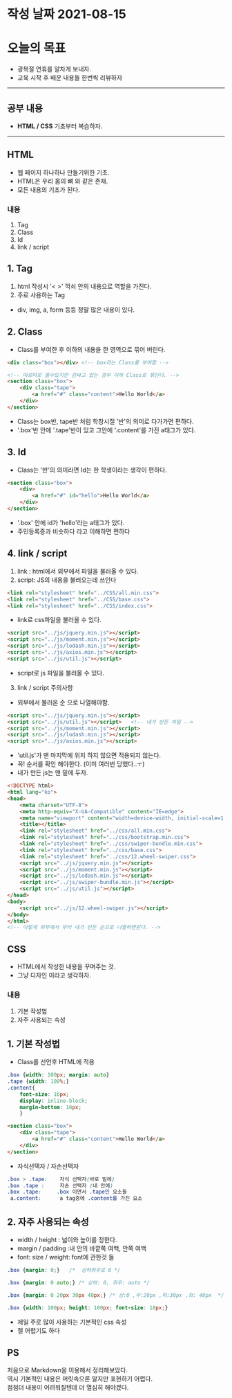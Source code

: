 # 작성 날짜 2021-08-15
# 오늘의  목표
+ 광복절 연휴를 알차게 보내자.
+ 교육 시작 후 배운 내용들 한번씩 리뷰하자
<hr>

## 공부 내용
+  __HTML / CSS__ 기초부터 복습하자.
  <hr>

## HTML
+ 웹 페이지 하나하나 만들기위한 기초.
+ HTML은 우리 몸의 뼈 와 같은 존재.
+ 모든 내용의 기초가 된다.
### 내용
1. Tag
2. Class
3. Id
4. link / script

## 1. Tag
1.  html 작성시 '< >' 꺽쇠 안의 내용으로 역할을 가진다.
2. 주로 사용하는 Tag
  + div, img, a, form 등등 정말 많은 내용이 있다.
## 2.  Class 
+ Class를 부여한 후 이하의 내용을 한 영역으로 묶어 버린다. 
```html
<div class="box"></div> <!-- box라는 Class를 부여함 -->

<!-- 따로따로 줄수있지만 감싸고 있는 경우 이하 Class로 묶인다. -->
<section class="box">
	<div class="tape">
		<a href="#" class="content">Hello World</a>
	</div>
</section> 
```
+ Class는 box반, tape반 처럼 학창시절 '반'의 의미로 다가가면 편하다.
+ '.box'반 안에 '.tape'반이 있고 그안에 '.content'를 가진 a태그가 있다. 

## 3. Id
+ Class는 '반'의 의미라면 Id는 한 학생이라는 생각이 편하다.

```html
<section class="box">
	<div>
		<a href="#" id="hello">Hello World</a>
	</div>
</section> 

```
+ '.box' 안에 id가 'hello'라는 a태그가 있다.
+ 주민등록증과 비슷하다 라고 이해하면 편하다

## 4.  link / script
1. link : html에서 외부에서 파일을 불러올 수 있다.
2. script: JS의 내용을 불러오는데 쓰인다
```html
<link rel="stylesheet" href="../CSS/all.min.css">
<link rel="stylesheet" href="../CSS/base.css">
<link rel="stylesheet" href="../CSS/index.css">
```
+ link로 css파일을 불러올 수 있다.

```html
<script src="../js/jquery.min.js"></script>
<script src="../js/moment.min.js"></script>
<script src="../js/lodash.min.js"></script>
<script src="../js/axios.min.js"></script>
<script src="../js/util.js"></script>
```
+ script로 js 파일을 불러올 수 있다.

3. link / script 주의사항
+ 외부에서 불러온 순 으로 나열해야함.
```html
<script src="../js/jquery.min.js"></script>
<script src="../js/util.js"></script>   <!-- 내가 만든 파일 -->
<script src="../js/moment.min.js"></script>
<script src="../js/lodash.min.js"></script>
<script src="../js/axios.min.js"></script>
```
+ 'util.js'가 맨 마지막에 위치 하지 않으면 적용되지 않는다.
+ 꼭! 순서를 확인 해야한다. (이미 여러번 당했다..ㅜ)
+ 내가 만든 js는 맨 밑에 두자. 
```html
<!DOCTYPE html>
<html lang="ko">
<head>
    <meta charset="UTF-8">
    <meta http-equiv="X-UA-Compatible" content="IE=edge">
    <meta name="viewport" content="width=device-width, initial-scale=1.0">
    <title></title>
    <link rel="stylesheet" href="../css/all.min.css">
    <link rel="stylesheet" href="../css/bootstrap.min.css">
    <link rel="stylesheet" href="../css/swiper-bundle.min.css">
    <link rel="stylesheet" href="../css/base.css">
    <link rel="stylesheet" href="../css/12.wheel-swiper.css">
    <script src="../js/jquery.min.js"></script>
    <script src="../js/moment.min.js"></script>
    <script src="../js/lodash.min.js"></script>
    <script src="../js/swiper-bundle.min.js"></script>
    <script src="../js/util.js"></script>
</head>
<body>
    <script src="../js/12.wheel-swiper.js"></script>
</body>
</html>
<!-- 이렇게 외부에서 부터 내가 만든 순으로 나열하면된다. -->
```
## CSS
+ HTML에서 작성한 내용을 꾸며주는 것.
+ 그냥 디자인 이라고 생각하자.
### 내용
1. 기본 작성법
2. 자주 사용되는 속성
##  1.  기본 작성법
- Class를 선언후 HTML에 적용
```css
.box {width: 100px; margin: auto}
.tape {width: 100%;}
.content{
	font-size: 16px; 
	display: inline-block;
	margin-bottom: 16px;
	}

```
```html
<section class="box">
	<div class="tape">
		<a href="#" class="content">Hello World</a>
	</div>
</section> 
```
- 자식선택자 / 자손선택자
```css
.box > .tape:	 자식 선택자(바로 밑에)
.box .tape :	 자손 선택자 (내 안에)
.box .tape: 	.box 이면서 .tape인 요소들
 a.content:		 a tag중에 .content를 가진 요소
```
## 2.  자주 사용되는 속성
- width / height   : 넓이와 높이를 정한다.
- margin / padding :내 안의 바깥쪽 여백, 안쪽 여백
- font: size / weight: font에 관한것 들
```css
.box {margin: 0;}	/*  상하좌우로 0 */

.box {margin: 0 auto;} /* 상하: 0, 좌우: auto */

.box {margin: 0 20px 30px 40px;} /* 상:0 ,우:20px ,하:30px ,좌: 40px  */

.box {width: 100px; height: 100px; font-size: 18px;}
```
+ 제일 주로 많이 사용하는 기본적인 css 속성
+ 젤 어렵기도 하다 
## PS
처음으로 Markdown을 이용해서 정리해보았다. <br>
역시 기본적인 내용은 머릿속으론 알지만 표현하기 어렵다.<br>
점점더 내용이 어려워질텐데 더 열심히 해야겠다.
